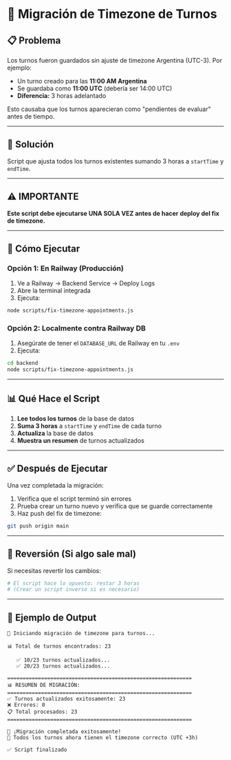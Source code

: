 # 🔧 Migración de Timezone de Turnos

## 📋 Problema
Los turnos fueron guardados sin ajuste de timezone Argentina (UTC-3). Por ejemplo:
- Un turno creado para las **11:00 AM Argentina**
- Se guardaba como **11:00 UTC** (debería ser 14:00 UTC)
- **Diferencia:** 3 horas adelantado

Esto causaba que los turnos aparecieran como "pendientes de evaluar" antes de tiempo.

---

## 🔧 Solución
Script que ajusta todos los turnos existentes sumando 3 horas a `startTime` y `endTime`.

---

## ⚠️ IMPORTANTE
**Este script debe ejecutarse UNA SOLA VEZ antes de hacer deploy del fix de timezone.**

---

## 🚀 Cómo Ejecutar

### Opción 1: En Railway (Producción)

1. Ve a Railway → Backend Service → Deploy Logs
2. Abre la terminal integrada
3. Ejecuta:
```bash
node scripts/fix-timezone-appointments.js
```

### Opción 2: Localmente contra Railway DB

1. Asegúrate de tener el `DATABASE_URL` de Railway en tu `.env`
2. Ejecuta:
```bash
cd backend
node scripts/fix-timezone-appointments.js
```

---

## 📊 Qué Hace el Script

1. **Lee todos los turnos** de la base de datos
2. **Suma 3 horas** a `startTime` y `endTime` de cada turno
3. **Actualiza** la base de datos
4. **Muestra un resumen** de turnos actualizados

---

## ✅ Después de Ejecutar

Una vez completada la migración:
1. Verifica que el script terminó sin errores
2. Prueba crear un turno nuevo y verifica que se guarde correctamente
3. Haz push del fix de timezone:
```bash
git push origin main
```

---

## 🔄 Reversión (Si algo sale mal)

Si necesitas revertir los cambios:
```bash
# El script hace lo opuesto: restar 3 horas
# (Crear un script inverso si es necesario)
```

---

## 📝 Ejemplo de Output

```
🔧 Iniciando migración de timezone para turnos...

📊 Total de turnos encontrados: 23

   ✅ 10/23 turnos actualizados...
   ✅ 20/23 turnos actualizados...

============================================================
📊 RESUMEN DE MIGRACIÓN:
============================================================
✅ Turnos actualizados exitosamente: 23
❌ Errores: 0
📋 Total procesados: 23
============================================================

🎉 ¡Migración completada exitosamente!
📝 Todos los turnos ahora tienen el timezone correcto (UTC +3h)

✅ Script finalizado
```

